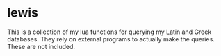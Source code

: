 # lewis

This is a collection of my lua functions for querying my Latin and Greek
databases. They rely on external programs to actually make the queries. These
are not included.
